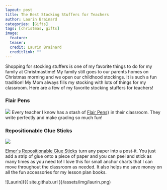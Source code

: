 ```yaml
---
layout: post
title: The Best Stocking Stuffers for Teachers
author: Laurin Brainard
categories: [Gifts]
tags: [christmas, gifts]
image:
  feature: 
  teaser: 
  credit: Laurin Brainard
  creditlink: ""
---
```

Shopping for stocking stuffers is one of my favorite things to do for my family at Christmastime! My family still goes to our parents homes on Christmas morning and we open our childhood stockings. It is such a fun tradition! My Mom always fills my stocking with lots of things for my classroom. Here are a few of my favorite stocking stuffers for teachers!

### Flair Pens
<a target="_blank"  href="https://www.amazon.com/gp/product/B01KMGE19M/ref=as_li_tl?ie=UTF8&camp=1789&creative=9325&creativeASIN=B01KMGE19M&linkCode=as2&tag=theprimarybra-20&linkId=19881e2f1b35b8d1a9042684aa17aec2"><img border="0" src="//ws-na.amazon-adsystem.com/widgets/q?_encoding=UTF8&MarketPlace=US&ASIN=B01KMGE19M&ServiceVersion=20070822&ID=AsinImage&WS=1&Format=_SL250_&tag=theprimarybra-20" ></a><img src="//ir-na.amazon-adsystem.com/e/ir?t=theprimarybra-20&l=am2&o=1&a=B01KMGE19M" width="1" height="1" border="0" alt="" style="border:none !important; margin:0px !important;" />
Every teacher I know has a stash of <a target="_blank" href="https://www.amazon.com/gp/product/B01KMGE19M/ref=as_li_tl?ie=UTF8&camp=1789&creative=9325&creativeASIN=B01KMGE19M&linkCode=as2&tag=theprimarybra-20&linkId=16acd8fe1543940a317dca11b638b1cf">Flair Pens)</a><img src="//ir-na.amazon-adsystem.com/e/ir?t=theprimarybra-20&l=am2&o=1&a=B01KMGE19M" width="1" height="1" border="0" alt="" style="border:none !important; margin:0px !important;" /> in their classroom. They write perfectly and make grading so much fun!

### Repositionable Glue Sticks

<a target="_blank"  href="https://www.amazon.com/gp/product/B004DNX6G0/ref=as_li_tl?ie=UTF8&camp=1789&creative=9325&creativeASIN=B004DNX6G0&linkCode=as2&tag=theprimarybra-20&linkId=843fd7a8d6fb6f0fcbb7e24a73b9c79e"><img border="0" src="//ws-na.amazon-adsystem.com/widgets/q?_encoding=UTF8&MarketPlace=US&ASIN=B004DNX6G0&ServiceVersion=20070822&ID=AsinImage&WS=1&Format=_SL250_&tag=theprimarybra-20" ></a><img src="//ir-na.amazon-adsystem.com/e/ir?t=theprimarybra-20&l=am2&o=1&a=B004DNX6G0" width="1" height="1" border="0" alt="" style="border:none !important; margin:0px !important;" />

<a target="_blank" href="https://www.amazon.com/gp/product/B004DNX6G0/ref=as_li_tl?ie=UTF8&camp=1789&creative=9325&creativeASIN=B004DNX6G0&linkCode=as2&tag=theprimarybra-20&linkId=1c4a4b8b99835f043b90e9c8cfbde7f3">Elmer's Repositionable Glue Sticks</a><img src="//ir-na.amazon-adsystem.com/e/ir?t=theprimarybra-20&l=am2&o=1&a=B004DNX6G0" width="1" height="1" border="0" alt="" style="border:none !important; margin:0px !important;" /> turn any paper into a post-it. You just add a strip of glue onto a piece of paper and you can peel and stick as many times as you need to! I love this for small anchor charts that I can move throughout the classroom as needed. It also helps me save money on all the fun accessories for my lesson plan books.

![Laurin]({{ site.github.url }}/assets/img/laurin.png)